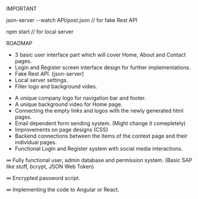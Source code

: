 IMPORTANT

json-server --watch API/post.json // for fake Rest API

npm start // for local server



ROADMAP

+ 3 basic user interface part which will cover Home, About and Contact pages. 
+ Login and Register screen interface design for further implementations.
+ Fake Rest API. (json-server)
+ Local server settings.
+ Filler logo and background video.

- A unique company logo for navigation bar and footer.
- A unique background video for Home page.
- Connecting the empty links and logos with the newly generated html pages.
- Email dependent form sending system. (Might change it comepletely)
- Improvements on page designs (CSS)
- Backend connections between the items of the context page and their individual pages.
- Functional Login and Register system with social media interactions.


∞ Fully functional user, admin database and permission system. (Basic SAP like stuff, bcrypt, JSON Web Token)

∞ Encrypted password script.

∞ Implementing the code to Angular or React.
